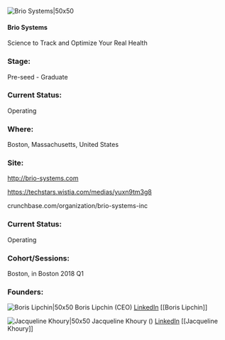 

![Brio Systems|50x50](https://apimg.techstars.com/connect/images/image_files/5ce455de34a60d4134000007/original/Brio_new_log_zoomed_out.png)

#### Brio Systems
Science to Track and Optimize Your Real Health

### Stage: 
Pre-seed - Graduate 

### Current Status: 
Operating

### Where:
Boston, Massachusetts, United States

### Site:
http://brio-systems.com

https://techstars.wistia.com/medias/yuxn9tm3g8

crunchbase.com/organization/brio-systems-inc

### Current Status: 
Operating

### Cohort/Sessions: 
Boston, in Boston 2018 Q1

### Founders: 

![Boris Lipchin|50x50](https://apimg.techstars.com/connect/images/image_files/5aba5197c9aec73b6b000000/original/IMG_2251_2_%281%29.jpg) Boris Lipchin (CEO) [LinkedIn](https://linkedin.com/in/blipchin) [[Boris Lipchin]]

![Jacqueline Khoury|50x50](http://s3.amazonaws.com/ts-accel-connect-uploads/images/image_files/5a7f38dac9aec756b30002c3/original/Jackie_profile.jpg) Jacqueline Khoury () [LinkedIn](https://linkedin.com/in/jacqueline-khoury-mpas-pa-c-0504b463) [[Jacqueline Khoury]]


